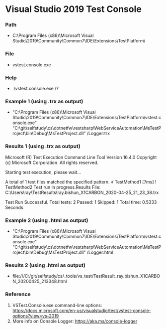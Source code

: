 # Visual Studio 2019 Test Console

### Path
- C:\Program Files (x86)\Microsoft Visual Studio\2019\Community\Common7\IDE\Extensions\TestPlatform\

### File
- vstest.console.exe

### Help
- .\vstest.console.exe /?

### Example 1 (using .trx as output)
- "C:\Program Files (x86)\Microsoft Visual Studio\2019\Community\Common7\IDE\Extensions\TestPlatform\vstest.console.exe" "C:\git\selfstudy\cs\dotnetfw\restsharp\WebServiceAutomation\MsTestProject\bin\Debug\MsTestProject.dll" /Logger:trx

### Results 1 (using .trx as output) 
Microsoft (R) Test Execution Command Line Tool Version 16.4.0
Copyright (c) Microsoft Corporation.  All rights reserved.

Starting test execution, please wait...

A total of 1 test files matched the specified pattern.
  √ TestMethod1 [7ms]
  ! TestMethod2
Test run in progress.Results File: C:\Users\ray\TestResults\ray.bishun_X1CARBON_2020-04-25_21_23_38.trx

Test Run Successful.
Total tests: 2
     Passed: 1
    Skipped: 1
 Total time: 0.5333 Seconds

### Example 2 (using .html as output)
- "C:\Program Files (x86)\Microsoft Visual Studio\2019\Community\Common7\IDE\Extensions\TestPlatform\vstest.console.exe" "C:\git\selfstudy\cs\dotnetfw\restsharp\WebServiceAutomation\MsTestProject\bin\Debug\MsTestProject.dll" /Logger:html

### Results 2 (using .html as output)
- file:///C:/git/selfstudy/cs/_tools/vs_test/TestResult_ray.bishun_X1CARBON_20200425_213348.html


### Reference
1. VSTest.Console.exe command-line options: https://docs.microsoft.com/en-us/visualstudio/test/vstest-console-options?view=vs-2019
2. More info on Console Logger: https://aka.ms/console-logger